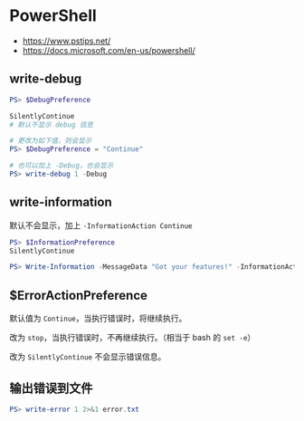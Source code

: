 # PowerShell

* https://www.pstips.net/
* https://docs.microsoft.com/en-us/powershell/

## write-debug

```powershell
PS> $DebugPreference

SilentlyContinue
# 默认不显示 debug 信息

# 更改为如下值，则会显示
PS> $DebugPreference = "Continue"

# 也可以加上 -Debug，也会显示
PS> write-debug 1 -Debug
```

## write-information

默认不会显示，加上 `-InformationAction Continue`

```powershell
PS> $InformationPreference
SilentlyContinue

PS> Write-Information -MessageData "Got your features!" -InformationAction Continue
```

## $ErrorActionPreference

默认值为 `Continue`，当执行错误时，将继续执行。

改为 `stop`，当执行错误时，不再继续执行。（相当于 bash 的 `set -e`）

改为 `SilentlyContinue` 不会显示错误信息。

## 输出错误到文件

```powershell
PS> write-error 1 2>&1 error.txt
```
